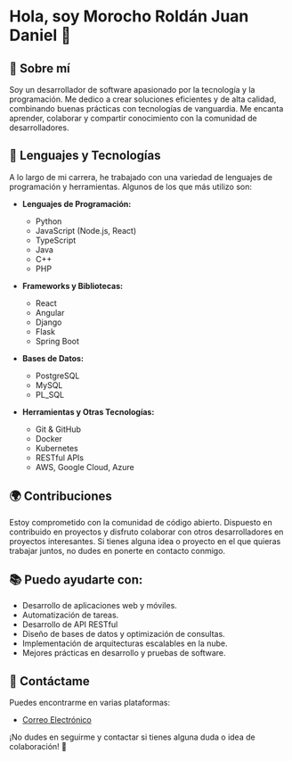 # Hola, soy **Morocho Roldán Juan Daniel** 👋

## 🌱 Sobre mí
Soy un desarrollador de software apasionado por la tecnología y la programación. Me dedico a crear soluciones eficientes y de alta calidad, combinando buenas prácticas con tecnologías de vanguardia. Me encanta aprender, colaborar y compartir conocimiento con la comunidad de desarrolladores.

## 🔧 Lenguajes y Tecnologías

A lo largo de mi carrera, he trabajado con una variedad de lenguajes de programación y herramientas. Algunos de los que más utilizo son:

- **Lenguajes de Programación:**
  - Python
  - JavaScript (Node.js, React)
  - TypeScript
  - Java
  - C++
  - PHP

- **Frameworks y Bibliotecas:**
  - React
  - Angular
  - Django
  - Flask
  - Spring Boot

- **Bases de Datos:**
  - PostgreSQL
  - MySQL
  - PL_SQL

- **Herramientas y Otras Tecnologías:**
  - Git & GitHub
  - Docker
  - Kubernetes
  - RESTful APIs
  - AWS, Google Cloud, Azure

## 🌍 Contribuciones
Estoy comprometido con la comunidad de código abierto. Dispuesto en contribuido en proyectos y disfruto colaborar con otros desarrolladores en proyectos interesantes. Si tienes alguna idea o proyecto en el que quieras trabajar juntos, no dudes en ponerte en contacto conmigo.

## 📚 Puedo ayudarte con:
- Desarrollo de aplicaciones web y móviles.
- Automatización de tareas.
- Desarrollo de API RESTful
- Diseño de bases de datos y optimización de consultas.
- Implementación de arquitecturas escalables en la nube.
- Mejores prácticas en desarrollo y pruebas de software.

## 💬 Contáctame
Puedes encontrarme en varias plataformas:

- [Correo Electrónico](mailto:desarrollogendan@hotmail.com)

¡No dudes en seguirme y contactar si tienes alguna duda o idea de colaboración! 🚀
